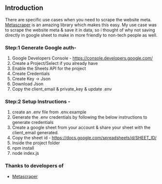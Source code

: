 ## Introduction

There are specific use cases when you need to scrape the website meta. [Metascraper](https://github.com/microlinkhq/metascraper) is an amazing library which makes this easy. My use case was to scrape the website meta & save it in data, so i thought of why not saving directly in google sheet to make in more friendly to non-tech people as well. 


### Step:1 Generate Google auth-

1. Google Developers Console - https://console.developers.google.com/
2. Create a Project/Select if you already have
3. Enable the Sheets API for the project
4. Create Credentials
5. Create Key -> Json
6. Download Json
6. Copy the client_email & private_key & update .env

### Step:2 Setup Instructions -
1. create an .env file from .env.example
2. Generate the .env credentials by following the below instructions to generate credentials
3. Create a google sheet from your account & share your sheet with the client_email generated.
4. Copy the sheet id - https://docs.google.com/spreadsheets/d/SHEET_ID/
5. Inside the project folder
6. npm install
7. node index.js


### Thanks to developers of 

* [Metascraper](https://github.com/microlinkhq/metascraper)




